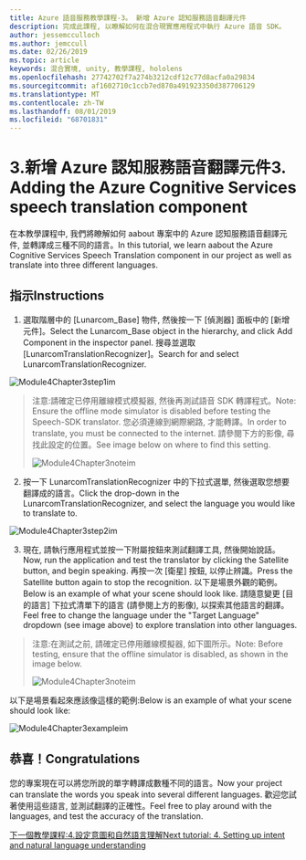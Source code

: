 ```yaml
---
title: Azure 語音服務教學課程-3。 新增 Azure 認知服務語音翻譯元件
description: 完成此課程, 以瞭解如何在混合現實應用程式中執行 Azure 語音 SDK。
author: jessemcculloch
ms.author: jemccull
ms.date: 02/26/2019
ms.topic: article
keywords: 混合實境, unity, 教學課程, hololens
ms.openlocfilehash: 27742702f7a274b3212cdf12c77d8acfa0a29834
ms.sourcegitcommit: af1602710c1ccb7ed870a491923350d387706129
ms.translationtype: MT
ms.contentlocale: zh-TW
ms.lasthandoff: 08/01/2019
ms.locfileid: "68701831"
---
```

# <a name="3-adding-the-azure-cognitive-services-speech-translation-component"></a><span data-ttu-id="057e8-105">3.新增 Azure 認知服務語音翻譯元件</span><span class="sxs-lookup"><span data-stu-id="057e8-105">3. Adding the Azure Cognitive Services speech translation component</span></span>

<span data-ttu-id="057e8-106">在本教學課程中, 我們將瞭解如何 aabout 專案中的 Azure 認知服務語音翻譯元件, 並轉譯成三種不同的語言。</span><span class="sxs-lookup"><span data-stu-id="057e8-106">In this tutorial, we learn aabout the Azure Cognitive Services Speech Translation component in our project as well as translate into three different languages.</span></span> 

## <a name="instructions"></a><span data-ttu-id="057e8-107">指示</span><span class="sxs-lookup"><span data-stu-id="057e8-107">Instructions</span></span>

1. <span data-ttu-id="057e8-108">選取階層中的 [Lunarcom_Base] 物件, 然後按一下 [偵測器] 面板中的 [新增元件]。</span><span class="sxs-lookup"><span data-stu-id="057e8-108">Select the Lunarcom_Base object in the hierarchy, and click Add Component in the inspector panel.</span></span> <span data-ttu-id="057e8-109">搜尋並選取 [LunarcomTranslationRecognizer]。</span><span class="sxs-lookup"><span data-stu-id="057e8-109">Search for and select LunarcomTranslationRecognizer.</span></span>

![Module4Chapter3step1im](images/module4chapter3step1im.PNG)

> <span data-ttu-id="057e8-111">注意:請確定已停用離線模式模擬器, 然後再測試語音 SDK 轉譯程式。</span><span class="sxs-lookup"><span data-stu-id="057e8-111">Note: Ensure the offline mode simulator is disabled before testing the Speech-SDK translator.</span></span> <span data-ttu-id="057e8-112">您必須連線到網際網路, 才能轉譯。</span><span class="sxs-lookup"><span data-stu-id="057e8-112">In order to translate, you must be connected to the internet.</span></span> <span data-ttu-id="057e8-113">請參閱下方的影像, 尋找此設定的位置。</span><span class="sxs-lookup"><span data-stu-id="057e8-113">See image below on where to find this setting.</span></span> 
>
> ![Module4Chapter3noteim](images/module4chapter3noteim.PNG)

2. <span data-ttu-id="057e8-115">按一下 LunarcomTranslationRecognizer 中的下拉式選單, 然後選取您想要翻譯成的語言。</span><span class="sxs-lookup"><span data-stu-id="057e8-115">Click the drop-down in the LunarcomTranslationRecognizer, and select the language you would like to translate to.</span></span>

![Module4Chapter3step2im](images/module4chapter3step2im.PNG)

3. <span data-ttu-id="057e8-117">現在, 請執行應用程式並按一下附屬按鈕來測試翻譯工具, 然後開始說話。</span><span class="sxs-lookup"><span data-stu-id="057e8-117">Now, run the application and test the translator by clicking the Satellite button, and begin speaking.</span></span> <span data-ttu-id="057e8-118">再按一次 [衛星] 按鈕, 以停止辨識。</span><span class="sxs-lookup"><span data-stu-id="057e8-118">Press the Satellite button again to stop the recognition.</span></span> <span data-ttu-id="057e8-119">以下是場景外觀的範例。</span><span class="sxs-lookup"><span data-stu-id="057e8-119">Below is an example of what your scene should look like.</span></span> <span data-ttu-id="057e8-120">請隨意變更 [目的語言] 下拉式清單下的語言 (請參閱上方的影像), 以探索其他語言的翻譯。</span><span class="sxs-lookup"><span data-stu-id="057e8-120">Feel free to change the language under the "Target Language" dropdown (see image above) to explore translation into other languages.</span></span>

> <span data-ttu-id="057e8-121">注意:在測試之前, 請確定已停用離線模擬器, 如下圖所示。</span><span class="sxs-lookup"><span data-stu-id="057e8-121">Note: Before testing, ensure that the offline simulator is disabled, as shown in the image below.</span></span>
>
> ![Module4Chapter3noteim](images/module4chapter3noteim.PNG)

<span data-ttu-id="057e8-123">以下是場景看起來應該像這樣的範例:</span><span class="sxs-lookup"><span data-stu-id="057e8-123">Below is an example of what your scene should look like:</span></span>

![Module4Chapter3exampleim](images/module4chapter3exampleim.PNG)

## <a name="congratulations"></a><span data-ttu-id="057e8-125">恭喜！</span><span class="sxs-lookup"><span data-stu-id="057e8-125">Congratulations</span></span>

<span data-ttu-id="057e8-126">您的專案現在可以將您所說的單字轉譯成數種不同的語言。</span><span class="sxs-lookup"><span data-stu-id="057e8-126">Now  your project can translate the words you speak into several different languages.</span></span> <span data-ttu-id="057e8-127">歡迎您試著使用這些語言, 並測試翻譯的正確性。</span><span class="sxs-lookup"><span data-stu-id="057e8-127">Feel free to play around with the languages, and test the accuracy of the translation.</span></span> 

[<span data-ttu-id="057e8-128">下一個教學課程:4.設定意圖和自然語言理解</span><span class="sxs-lookup"><span data-stu-id="057e8-128">Next tutorial: 4.  Setting up intent and natural language understanding</span></span>](mrlearning-speechSDK-ch4.md)

